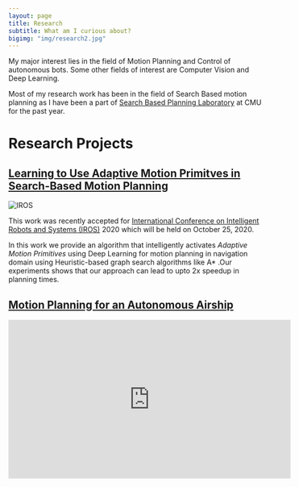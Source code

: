 ```yaml
---
layout: page
title: Research
subtitle: What am I curious about?
bigimg: "img/research2.jpg"
---
```

<link rel="stylesheet" type="text/css" media="all" href="../css/video.css" />

My major interest lies in the field of Motion Planning and Control of autonomous bots. Some other fields of interest are Computer Vision and Deep Learning. <br/>

Most of my research work has been in the field of Search Based motion planning as I have been a part of [Search Based Planning Laboratory](https://www.ri.cmu.edu/robotics-groups/search-based-planning-laboratory/) at CMU for the past year.


# **Research Projects**

## **[Learning to Use Adaptive Motion Primitves in Search-Based Motion Planning](research/iros2020/iros_2020.md)**


<img src="iros2020/intro.png" alt="IROS" class="img-container"/>

This work was recently accepted for [International Conference on Intelligent Robots and Systems (IROS)](https://www.iros2020.org/) 2020 which will be held on October 25, 2020. 

In this work we provide an algorithm that intelligently activates *Adaptive Motion Primitives* using Deep Learning for motion planning in navigation domain using Heuristic-based graph search algorithms like A* .Our experiments shows that our approach can lead to upto 2x speedup in planning times.


## **[Motion Planning for an Autonomous Airship]()**

<div class="centered-thing">
<iframe width="560" height="315" src="https://www.youtube.com/embed/AkJvwEunmXQ" frameborder="0" allow="accelerometer; autoplay; encrypted-media; gyroscope; picture-in-picture" allowfullscreen>
</iframe>
</div>
</br>

